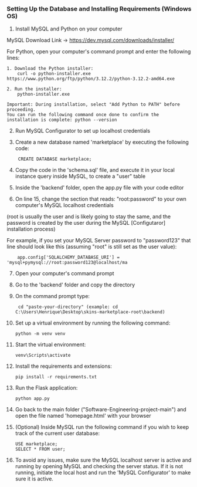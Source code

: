 ### Setting Up the Database and Installing Requirements (Windows OS)
1. Install MySQL and Python on your computer

MySQL Download Link -> https://dev.mysql.com/downloads/installer/

For Python, open your computer's command prompt and enter the following lines:

	1. Download the Python installer: 
		curl -o python-installer.exe https://www.python.org/ftp/python/3.12.2/python-3.12.2-amd64.exe
  
	2. Run the installer: 
 		python-installer.exe 

	Important: During installation, select "Add Python to PATH" before proceeding.
	You can run the following command once done to confirm the installation is complete: python --version

	

2. Run MySQL Configurator to set up localhost credentials

3. Create a new database named 'marketplace' by executing the following code:
	
 		CREATE DATABASE marketplace;


5. Copy the code in the 'schema.sql' file, and execute it in your local instance query inside MySQL, to create a "user" table

6. Inside the 'backend' folder, open the app.py file with your code editor

7. On line 15, change the section that reads: "root:password" to your own computer's MySQL localhost credentials 

(root is usually the user and is likely going to stay the same, and the password is created by the user during the MySQL [Configutaror] installation process)

For example, if you set your MySQL Server password to "password123" that line should look like this (assuming "root" is still set as the user value):

		app.config['SQLALCHEMY_DATABASE_URI'] = 'mysql+pymysql://root:password123@localhost/ma

7. Open your computer's command prompt

8. Go to the 'backend' folder and copy the directory

9. On the command prompt type: 

		cd "paste-your-directory" (example: cd C:\Users\Henrique\Desktop\skins-marketplace-root\backend)

10. Set up a virtual environment by running the following command: 

		python -m venv venv

11. Start the virtual environment: 

		venv\Scripts\activate

12. Install the requirements and extensions: 

		pip install -r requirements.txt

13. Run the Flask application:
		
  		python app.py

15. Go back to the main folder ("Software-Engineering-project-main") and open the file named 'homepage.html' with your browser

16. (Optional) Inside MySQL run the following command if you wish to keep track of the current user database:

		USE marketplace;
		SELECT * FROM user;

17. To avoid any issues, make sure the MySQL localhost server is active and running by opening MySQL and checking the server status. If it is not running, initiate the local host and run the 'MySQL Configurator' to make sure it is active.

